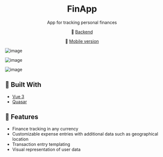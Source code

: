 <h1 align=center>FinApp</h1>
<p align=center>App for tracking personal finances</p>
<p align=center>
  💾 <a href="https://github.com/MatijaNovosel/fin-app-backend">Backend</a>
</p>
<p align=center>
  📱 <a href="https://github.com/MatijaNovosel/fin-app-mobile">Mobile version</a>
</p>

![image](https://user-images.githubusercontent.com/36193643/147499340-9fc08d9d-639a-4095-b068-486a5fcd94d6.png)

![image](https://user-images.githubusercontent.com/36193643/147499436-06417fa9-801a-4dcb-80e9-3c0999208071.png)

![image](https://user-images.githubusercontent.com/36193643/147499467-af0b9099-cc87-449a-b860-5e07f3573201.png)

## 🔨 Built With

- [Vue 3](https://vuejs.org/)
- [Quasar](https://quasar.dev/)

## 🚀 Features

- Finance tracking in any currency
- Customizable expense entries with additional data such as geographical location
- Transaction entry templating
- Visual representation of user data
